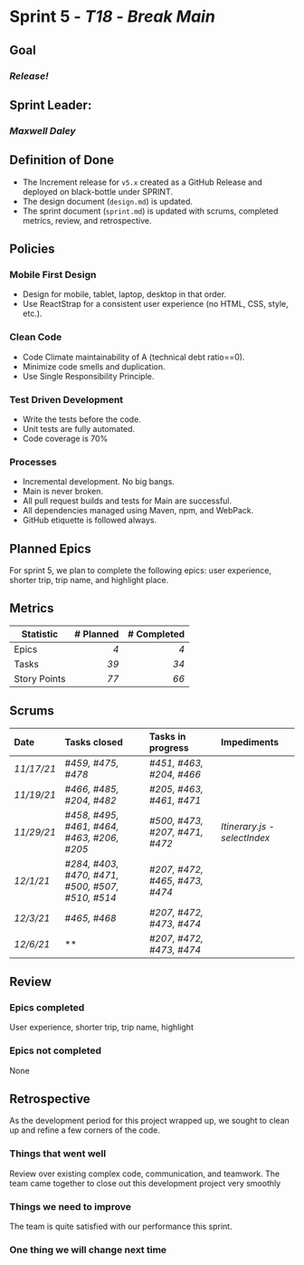 # Sprint 5 - *T18* - *Break Main*

## Goal
### *Release!*

## Sprint Leader: 
### *Maxwell Daley*

## Definition of Done

* The Increment release for `v5.x` created as a GitHub Release and deployed on black-bottle under SPRINT.
* The design document (`design.md`) is updated.
* The sprint document (`sprint.md`) is updated with scrums, completed metrics, review, and retrospective.

## Policies

### Mobile First Design
* Design for mobile, tablet, laptop, desktop in that order.
* Use ReactStrap for a consistent user experience (no HTML, CSS, style, etc.).

### Clean Code
* Code Climate maintainability of A (technical debt ratio==0).
* Minimize code smells and duplication.
* Use Single Responsibility Principle.

### Test Driven Development
* Write the tests before the code.
* Unit tests are fully automated.
* Code coverage is 70%

### Processes
* Incremental development.  No big bangs.
* Main is never broken. 
* All pull request builds and tests for Main are successful.
* All dependencies managed using Maven, npm, and WebPack.
* GitHub etiquette is followed always.


## Planned Epics
For sprint 5, we plan to complete the following epics: user experience, shorter trip, trip name, and highlight place.


## Metrics

| Statistic | # Planned | # Completed |
| --- | ---: | ---: |
| Epics | *4* | *4* |
| Tasks |  *39*   | *34* | 
| Story Points |  *77*  | *66* | 


## Scrums

| Date | Tasks closed  | Tasks in progress | Impediments |
| :--- | :--- | :--- | :--- |
| *11/17/21* | *#459, #475, #478* | *#451, #463, #204, #466* |  |
| *11/19/21* | *#466, #485, #204, #482* | *#205, #463, #461, #471* |  |
| *11/29/21* | *#458, #495, #461, #464, #463, #206, #205* | *#500, #473, #207, #471, #472* | *Itinerary.js - selectIndex* |
| *12/1/21* | *#284, #403, #470, #471, #500, #507, #510, #514* | *#207, #472, #465, #473, #474* |  |
| *12/3/21* | *#465, #468* | *#207, #472, #473, #474* |  |
| *12/6/21* | ** | *#207, #472, #473, #474* |  |


## Review

### Epics completed  
User experience, shorter trip, trip name, highlight

### Epics not completed 
None

## Retrospective
As the development period for this project wrapped up, we sought to clean up and refine a few corners of the code.

### Things that went well
Review over existing complex code, communication, and teamwork. The team came together to close out this development project very smoothly

### Things we need to improve
The team is quite satisfied with our performance this sprint.

### One thing we will change next time
